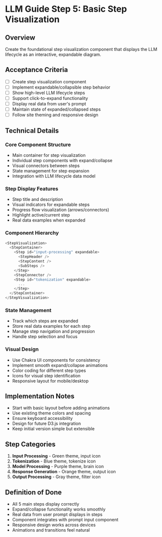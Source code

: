 # LLM Guide Step 5: Basic Step Visualization

## Overview

Create the foundational step visualization component that displays the LLM lifecycle as an interactive, expandable diagram.

## Acceptance Criteria

- [ ] Create step visualization component
- [ ] Implement expandable/collapsible step behavior
- [ ] Show high-level LLM lifecycle steps
- [ ] Support click-to-expand functionality
- [ ] Display real data from user's prompt
- [ ] Maintain state of expanded/collapsed steps
- [ ] Follow site theming and responsive design

## Technical Details

### Core Component Structure

- Main container for step visualization
- Individual step components with expand/collapse
- Visual connectors between steps
- State management for step expansion
- Integration with LLM lifecycle data model

### Step Display Features

- Step title and description
- Visual indicators for expandable steps
- Progress flow visualization (arrows/connectors)
- Highlight active/current step
- Real data examples when expanded

### Component Hierarchy

```typescript
<StepVisualization>
  <StepContainer>
    <Step id="input-processing" expandable>
      <StepHeader />
      <StepContent />
      <SubSteps />
    </Step>
    <StepConnector />
    <Step id="tokenization" expandable>
      ...
    </Step>
  </StepContainer>
</StepVisualization>
```

### State Management

- Track which steps are expanded
- Store real data examples for each step
- Manage step navigation and progression
- Handle step selection and focus

### Visual Design

- Use Chakra UI components for consistency
- Implement smooth expand/collapse animations
- Color coding for different step types
- Icons for visual step identification
- Responsive layout for mobile/desktop

## Implementation Notes

- Start with basic layout before adding animations
- Use existing theme colors and spacing
- Ensure keyboard accessibility
- Design for future D3.js integration
- Keep initial version simple but extensible

## Step Categories

1. **Input Processing** - Green theme, input icon
2. **Tokenization** - Blue theme, tokenize icon
3. **Model Processing** - Purple theme, brain icon
4. **Response Generation** - Orange theme, output icon
5. **Output Processing** - Gray theme, filter icon

## Definition of Done

- All 5 main steps display correctly
- Expand/collapse functionality works smoothly
- Real data from user prompt displays in steps
- Component integrates with prompt input component
- Responsive design works across devices
- Animations and transitions feel natural
